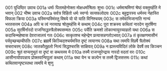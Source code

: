 
001  	युधिष्ठिर उवाच
001a	धर्माः पितामहेनोक्ता मोक्षधर्माश्रिताः शुभाः
001c	धर्ममाश्रमिणां श्रेष्ठं वक्तुमर्हति मे भवान्
002  	भीष्म उवाच
002a	सर्वत्र विहितो धर्मः स्वर्ग्यः सत्यफलोदयः
002c	बहुद्वारस्य धर्मस्य नेहास्ति विफला क्रिया
003a	यस्मिन्यस्मिंस्तु विषये यो यो याति विनिश्चयम्
003c	स तमेवाभिजानाति नान्यं भरतसत्तम
004a	अपि च त्वं नरव्याघ्र श्रोतुमर्हसि मे कथाम्
004c	पुरा शक्रस्य कथितां नारदेन सुरर्षिणा
005a	सुरर्षिर्नारदो राजन्सिद्धस्त्रैलोक्यसम्मतः
005c	पर्येति क्रमशो लोकान्वायुरव्याहतो यथा
006a	स कदाचिन्महेष्वास देवराजालयं गतः
006c	सत्कृतश्च महेन्द्रेण प्रत्यासन्नगतोऽभवत्
007a	तं कृतक्षणमासीनं पर्यपृच्छच्छचीपतिः
007c	ब्रह्मर्षे किञ्चिदाश्चर्यमस्ति दृष्टं त्वयानघ
008a	यथा त्वमपि विप्रर्षे त्रैलोक्यं सचराचरम्
008c	जातकौतूहलो नित्यं सिद्धश्चरसि साक्षिवत्
009a	न ह्यस्त्यविदितं लोके देवर्षे तव किञ्चन
009c	श्रुतं वाप्यनुभूतं वा दृष्टं वा कथयस्व मे
010a	तस्मै राजन्सुरेन्द्राय नारदो वदतां वरः
010c	आसीनायोपपन्नाय प्रोक्तवान्विपुलां कथाम्
011a	यथा येन च कल्पेन स तस्मै द्विजसत्तमः
011c	कथां कथितवान्पृष्टस्तथा त्वमपि मे शृणु

